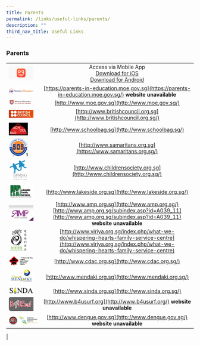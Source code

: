 ```yaml
---
title: Parents
permalink: /links/useful-links/parents/
description: ""
third_nav_title: Useful Links
---
```

### **Parents**


|  |  |
|---|:---:|
| <img src="/images/parents1.png" style="width:85%"> | Access via Mobile App<br>[Download for iOS](https://itunes.apple.com/sg/app/parents-gateway/id1267198708?mt=8)<br>[Download for Android](https://play.google.com/store/apps/details?id=com.moe.pgp&hl=en_SG) |
|  <img src="/images/parents2.jpg" style="width:85%"> |  [https://parents-in-education.moe.gov.sg](https://parents-in-education.moe.gov.sg/) **website unavailable** |
|  <img src="/images/parents3.gif" style="width:85%"> | [http://www.moe.gov.sg](http://www.moe.gov.sg/)|
|  <img src="/images/parents4.jpg" style="width:85%"> | [http://www.britishcouncil.org.sg](http://www.britishcouncil.org.sg/) |
| <img src="/images/parents5.jpg" style="width:65%">  | [http://www.schoolbag.sg](http://www.schoolbag.sg/)  |
| <img src="/images/parents6.jpg" style="width:65%">  |   [http://www.samaritans.org.sg](https://www.samaritans.org.sg/) |
| <img src="/images/parents7.png" style="width:65%">  |   [http://www.childrensociety.org.sg](http://www.childrensociety.org.sg/) |
| <img src="/images/parents8.png" style="width:85%">  | [http://www.lakeside.org.sg](http://www.lakeside.org.sg/)  |
| <img src="/images/parents9.jpg" style="width:85%">  |  [http://www.amp.org.sg](http://www.amp.org.sg/)<br>[http://www.amp.org.sg/subindex.asp?id=A039_11](http://www.amp.org.sg/subindex.asp?id=A039_11) **website unavailable** |
|  <img src="/images/parents10.jpg" style="width:65%"> | [http://www.viriya.org.sg/index.php/what-we-do/whispering-hearts-family-service-centre](http://www.viriya.org.sg/index.php/what-we-do/whispering-hearts-family-service-centre)  |
|  <img src="/images/parents11.jpg" style="width:85%"> | [http://www.cdac.org.sg](http://www.cdac.org.sg/)  |
|  <img src="/images/parents12.jpg" style="width:85%"> |  [http://www.mendaki.org.sg](http://www.mendaki.org.sg/) |
|  <img src="/images/parents13.png" style="width:85%"> |  [http://www.sinda.org.sg](http://www.sinda.org.sg/) |
| <img src="/images/parents14.jpg" style="width:85%">  | [http://www.b4usurf.org](http://www.b4usurf.org/) **website unavailable**|
| <img src="/images/parents15.jpg" style="width:30%" align=left><img src="/images/parents16.jpg" style="width:68%" align=right>  |   [http://www.dengue.gov.sg](http://www.dengue.gov.sg/) **website unavailable**|
|